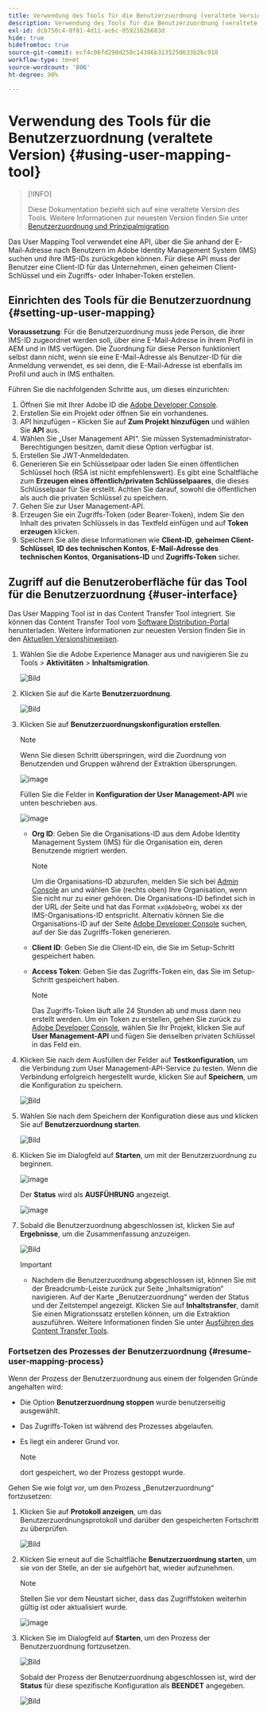 ```yaml
---
title: Verwendung des Tools für die Benutzerzuordnung (veraltete Version)
description: Verwendung des Tools für die Benutzerzuordnung (veraltete Version)
exl-id: dcb750c4-0f81-4d11-ac6c-0592162b683d
hide: true
hidefromtoc: true
source-git-commit: ecf4c06fd290d250c14386b3135250633b26c910
workflow-type: tm+mt
source-wordcount: '806'
ht-degree: 98%

---
```


# Verwendung des Tools für die Benutzerzuordnung (veraltete Version) {#using-user-mapping-tool}

>[!INFO]
>
>Diese Dokumentation bezieht sich auf eine veraltete Version des Tools. Weitere Informationen zur neuesten Version finden Sie unter [Benutzerzuordnung und Prinzipalmigration](/help/journey-migration/content-transfer-tool/using-content-transfer-tool/user-mapping-and-migration.md).

Das User Mapping Tool verwendet eine API, über die Sie anhand der E-Mail-Adresse nach Benutzern im Adobe Identity Management System (IMS) suchen und ihre IMS-IDs zurückgeben können. Für diese API muss der Benutzer eine Client-ID für das Unternehmen, einen geheimen Client-Schlüssel und ein Zugriffs- oder Inhaber-Token erstellen.

## Einrichten des Tools für die Benutzerzuordnung {#setting-up-user-mapping}

**Voraussetzung**: Für die Benutzerzuordnung muss jede Person, die ihrer IMS-ID zugeordnet werden soll, über eine E-Mail-Adresse in ihrem Profil in AEM und in IMS verfügen. Die Zuordnung für diese Person funktioniert selbst dann nicht, wenn sie eine E-Mail-Adresse als Benutzer-ID für die Anmeldung verwendet, es sei denn, die E-Mail-Adresse ist ebenfalls im Profil und auch in IMS enthalten.

Führen Sie die nachfolgenden Schritte aus, um dieses einzurichten:

1. Öffnen Sie mit Ihrer Adobe ID die [Adobe Developer Console](https://developer.adobe.com/console/).
1. Erstellen Sie ein Projekt oder öffnen Sie ein vorhandenes.
1. API hinzufügen – Klicken Sie auf **Zum Projekt hinzufügen** und wählen Sie **API** aus.
1. Wählen Sie „User Management API“. Sie müssen Systemadministrator-Berechtigungen besitzen, damit diese Option verfügbar ist.
1. Erstellen Sie JWT-Anmeldedaten.
1. Generieren Sie ein Schlüsselpaar oder laden Sie einen öffentlichen Schlüssel hoch (RSA ist nicht empfehlenswert). Es gibt eine Schaltfläche zum **Erzeugen eines öffentlich/privaten Schlüsselpaares**, die dieses Schlüsselpaar für Sie erstellt. Achten Sie darauf, sowohl die öffentlichen als auch die privaten Schlüssel zu speichern.
1. Gehen Sie zur User Management-API.
1. Erzeugen Sie ein Zugriffs-Token (oder Bearer-Token), indem Sie den Inhalt des privaten Schlüssels in das Textfeld einfügen und auf **Token erzeugen** klicken.
1. Speichern Sie alle diese Informationen wie **Client-ID**, **geheimen Client-Schlüssel**, **ID des technischen Kontos**, **E-Mail-Adresse des technischen Kontos**, **Organisations-ID** und **Zugriffs-Token** sicher.

## Zugriff auf die Benutzeroberfläche für das Tool für die Benutzerzuordnung {#user-interface}

Das User Mapping Tool ist in das Content Transfer Tool integriert. Sie können das Content Transfer Tool vom [Software Distribution-Portal](https://experience.adobe.com/#/downloads/content/software-distribution/en/aemcloud.html) herunterladen. Weitere Informationen zur neuesten Version finden Sie in den [Aktuellen Versionshinweisen](/help/release-notes/release-notes-cloud/release-notes-current.md).

1. Wählen Sie die Adobe Experience Manager aus und navigieren Sie zu Tools > **Aktivitäten** > **Inhaltsmigration**.

   ![Bild](/help/journey-migration/content-transfer-tool/assets-user-mapping/user-mapping-access1.png)

1. Klicken Sie auf die Karte **Benutzerzuordnung**.

   ![Bild](/help/journey-migration/content-transfer-tool/assets-user-mapping/user-mapping-access2.png)

1. Klicken Sie auf **Benutzerzuordnungskonfiguration erstellen**.

   >[!NOTE]
   >Wenn Sie diesen Schritt überspringen, wird die Zuordnung von Benutzenden und Gruppen während der Extraktion übersprungen.

   ![image](/help/journey-migration/content-transfer-tool/assets-user-mapping/user-mapping-access5.png)

   Füllen Sie die Felder in **Konfiguration der User Management-API** wie unten beschrieben aus.

   ![image](/help/journey-migration/content-transfer-tool/assets-user-mapping/user-mapping-access3.png)


   * **Org ID**: Geben Sie die Organisations-ID aus dem Adobe Identity Management System (IMS) für die Organisation ein, deren Benutzende migriert werden.

     >[!NOTE]
     >Um die Organisations-ID abzurufen, melden Sie sich bei [Admin Console](https://adminconsole.adobe.com/) an und wählen Sie (rechts oben) Ihre Organisation, wenn Sie nicht nur zu einer gehören. Die Organisations-ID befindet sich in der URL der Seite und hat das Format `xx@AdobeOrg`, wobei xx der IMS-Organisations-ID entspricht. Alternativ können Sie die Organisations-ID auf der Seite [Adobe Developer Console](https://developer.adobe.com/console/) suchen, auf der Sie das Zugriffs-Token generieren.

   * **Client ID**: Geben Sie die Client-ID ein, die Sie im Setup-Schritt gespeichert haben.

   * **Access Token**: Geben Sie das Zugriffs-Token ein, das Sie im Setup-Schritt gespeichert haben.

     >[!NOTE]
     >Das Zugriffs-Token läuft alle 24 Stunden ab und muss dann neu erstellt werden. Um ein Token zu erstellen, gehen Sie zurück zu [Adobe Developer Console](https://developer.adobe.com/console/), wählen Sie Ihr Projekt, klicken Sie auf **User Management-API** und fügen Sie denselben privaten Schlüssel in das Feld ein.

1. Klicken Sie nach dem Ausfüllen der Felder auf **Testkonfiguration**, um die Verbindung zum User Management-API-Service zu testen. Wenn die Verbindung erfolgreich hergestellt wurde, klicken Sie auf **Speichern**, um die Konfiguration zu speichern.

   ![Bild](/help/journey-migration/content-transfer-tool/assets-user-mapping/user-mapping-access4.png)

1. Wählen Sie nach dem Speichern der Konfiguration diese aus und klicken Sie auf **Benutzerzuordnung starten**.

   ![Bild](/help/journey-migration/content-transfer-tool/assets-user-mapping/user-mapping-landing4.png)

1. Klicken Sie im Dialogfeld auf **Starten**, um mit der Benutzerzuordnung zu beginnen.

   ![image](/help/journey-migration/content-transfer-tool/assets-user-mapping/resume-user-mapping3.png)

   Der **Status** wird als **AUSFÜHRUNG** angezeigt.

   ![image](/help/journey-migration/content-transfer-tool/assets-user-mapping/user-mapping-start1.png)


1. Sobald die Benutzerzuordnung abgeschlossen ist, klicken Sie auf **Ergebnisse**, um die Zusammenfassung anzuzeigen.

   ![Bild](/help/journey-migration/content-transfer-tool/assets-user-mapping/user-mapping-landing5.png)

   >[!IMPORTANT]
   >
   >* Nachdem die Benutzerzuordnung abgeschlossen ist, können Sie mit der Breadcrumb-Leiste zurück zur Seite „Inhaltsmigration“ navigieren. Auf der Karte „Benutzerzuordnung“ werden der Status und der Zeitstempel angezeigt. Klicken Sie auf **Inhaltstransfer**, damit Sie einen Migrationssatz erstellen können, um die Extraktion auszuführen. Weitere Informationen finden Sie unter [Ausführen des Content Transfer Tools](https://experienceleague.adobe.com/docs/experience-manager-cloud-service/content/migration-journey/cloud-migration/content-transfer-tool/getting-started-content-transfer-tool.html?lang=de#running-tool).

### Fortsetzen des Prozesses der Benutzerzuordnung {#resume-user-mapping-process}

Wenn der Prozess der Benutzerzuordnung aus einem der folgenden Gründe angehalten wird:

* Die Option **Benutzerzuordnung stoppen** wurde benutzerseitig ausgewählt.
* Das Zugriffs-Token ist während des Prozesses abgelaufen.
* Es liegt ein anderer Grund vor.

  >[!NOTE]
  >dort gespeichert, wo der Prozess gestoppt wurde.

Gehen Sie wie folgt vor, um den Prozess „Benutzerzuordnung“ fortzusetzen:

1. Klicken Sie auf **Protokoll anzeigen**, um das Benutzerzuordnungsprotokoll und darüber den gespeicherten Fortschritt zu überprüfen.

   ![Bild](/help/journey-migration/content-transfer-tool/assets-user-mapping/resume-user-mapping1.png)

1. Klicken Sie erneut auf die Schaltfläche **Benutzerzuordnung starten**, um sie von der Stelle, an der sie aufgehört hat, wieder aufzunehmen.

   >[!NOTE]
   >Stellen Sie vor dem Neustart sicher, dass das Zugriffstoken weiterhin gültig ist oder aktualisiert wurde.

   ![image](/help/journey-migration/content-transfer-tool/assets-user-mapping/resume-user-mapping2.png)

1. Klicken Sie im Dialogfeld auf **Starten**, um den Prozess der Benutzerzuordnung fortzusetzen.

   ![Bild](/help/journey-migration/content-transfer-tool/assets-user-mapping/resume-user-mapping3.png)

   Sobald der Prozess der Benutzerzuordnung abgeschlossen ist, wird der **Status** für diese spezifische Konfiguration als **BEENDET** angegeben.

   ![Bild](/help/journey-migration/content-transfer-tool/assets-user-mapping/resume-user-mapping4.png)
